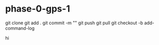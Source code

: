 # phase-0-gps-1

git clone
git add .
git commit -m ""
git push
git pull
git checkout -b add-command-log

hi

